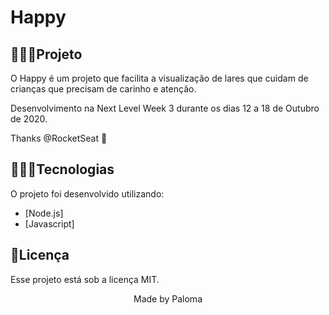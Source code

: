 <h1> Happy</h1>

## 👩🏽‍💻Projeto

O Happy é um projeto que facilita a visualização de lares que cuidam de crianças que precisam de carinho e atenção.

Desenvolvimento na Next Level Week 3 durante os dias 12 a 18 de Outubro de 2020.

Thanks @RocketSeat 🚀

## 👩🏽‍💻Tecnologias

O projeto foi desenvolvido utilizando: 

- [Node.js]
- [Javascript]


## 🤍Licença

Esse projeto está sob a licença MIT.

<p align="center">Made by Paloma</p>
